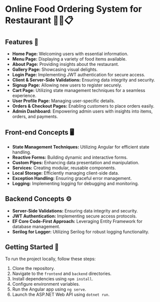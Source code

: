# Online Food Ordering System for Restaurant 🍔🥗📋

## Features 🌟
- **Home Page:** Welcoming users with essential information.
- **Menu Page:** Displaying a variety of food items available.
- **About Page:** Providing insights about the restaurant.
- **Gallery Page:** Showcasing visual delights.
- **Login Page:** Implementing JWT authentication for secure access.
- **Client & Server-Side Validations:** Ensuring data integrity and security.
- **Signup Page:** Allowing new users to register securely.
- **Cart Page:** Utilizing state management techniques for a seamless experience.
- **User Profile Page:** Managing user-specific details.
- **Orders & Checkout Pages:** Enabling customers to place orders easily.
- **Admin Dashboard:** Empowering admin users with insights into items, orders, and payments.

## Front-end Concepts 🖥️
- **State Management Techniques:** Utilizing Angular for efficient state handling.
- **Reactive Forms:** Building dynamic and interactive forms.
- **Custom Pipes:** Enhancing data presentation and manipulation.
- **Services:** Creating modular, reusable components.
- **Local Storage:** Efficiently managing client-side data.
- **Exception Handling:** Ensuring graceful error management.
- **Logging:** Implementing logging for debugging and monitoring.

## Backend Concepts ⚙️
- **Server-Side Validations:** Ensuring data integrity and security.
- **JWT Authentication:** Implementing secure access protocols.
- **EF Core Code-First Approach:** Leveraging Entity Framework for database management.
- **Serilog for Logger:** Utilizing Serilog for robust logging functionality.

## Getting Started 🚀
To run the project locally, follow these steps:
1. Clone the repository.
2. Navigate to the `frontend` and `backend` directories.
3. Install dependencies using `npm install`.
4. Configure environment variables.
5. Run the Angular app using `ng serve`.
6. Launch the ASP.NET Web API using `dotnet run`.


